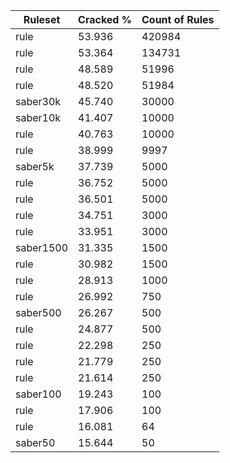 Ruleset    |  Cracked %  |  Count of Rules
-----------|-------------|----------------
rule       |  53.936     |  420984
rule       |  53.364     |  134731
rule       |  48.589     |  51996
rule       |  48.520     |  51984
saber30k   |  45.740     |  30000
saber10k   |  41.407     |  10000
rule       |  40.763     |  10000
rule       |  38.999     |  9997
saber5k    |  37.739     |  5000
rule       |  36.752     |  5000
rule       |  36.501     |  5000
rule       |  34.751     |  3000
rule       |  33.951     |  3000
saber1500  |  31.335     |  1500
rule       |  30.982     |  1500
rule       |  28.913     |  1000
rule       |  26.992     |  750
saber500   |  26.267     |  500
rule       |  24.877     |  500
rule       |  22.298     |  250
rule       |  21.779     |  250
rule       |  21.614     |  250
saber100   |  19.243     |  100
rule       |  17.906     |  100
rule       |  16.081     |  64
saber50    |  15.644     |  50
